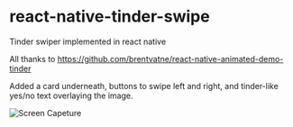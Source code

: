 # react-native-tinder-swipe
Tinder swiper implemented in react native

All thanks to https://github.com/brentvatne/react-native-animated-demo-tinder

Added a card underneath, buttons to swipe left and right, and tinder-like yes/no text overlaying the image.

![Screen Capeture](screen_capture/reacttinderscreencapture.gif "Screen Capture")
